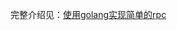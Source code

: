 完整介绍见：[使用golang实现简单的rpc](https://rh670892215.github.io/2023/10/23/%E4%BD%BF%E7%94%A8golang%E5%AE%9E%E7%8E%B0%E7%AE%80%E5%8D%95%E7%9A%84rpc/)